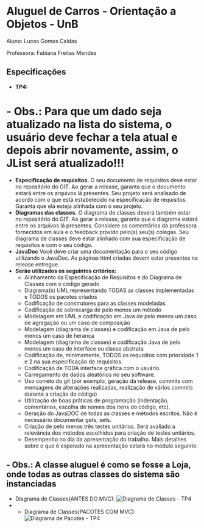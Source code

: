 # Aluguel de Carros - Orientação a Objetos - UnB

Aluno: Lucas Gomes Caldas

Professora: Fabiana Freitas Mendes

## Especificações
- **TP4:**
# - Obs.: Para que um dado seja atualizado na lista do sistema, o usuário deve fechar a tela atual e depois abrir novamente, assim, o JList será atualizado!!!
  - **Especificação de requisitos.** O seu documento de requisitos deve estar no repositório do GIT. Ao gerar a release, garanta que o documento estará entre os arquivos lá presentes. Seu projeto será analisado de acordo com o que está estabelecido na especificação de requisitos. Garanta que ela esteja alinhada com o seu projeto. 
  - **Diagramas das classes.** O diagrama de classes deverá também estar no repositório do GIT. Ao gerar a release, garanta que o diagrama estará entre os arquivos lá presentes. Considere os comentários da professora fornecidos em aula e o feedback provido pelo(s) seu(s) colegas. Seu diagrama de classes deve estar alinhado com sua especificação de requisitos e com o seu código.
  - **JavaDoc** Você deve criar uma documentação para o seu código utilizando o JavaDoc. As páginas html criadas devem estar presentes na release entregue.
  - **Serão utilizados os seguintes critérios:**
    - Alinhamento da Especificação de Requisitos e do Diagrama de Classes com o código gerado
    - Diagrama(s) UML representando TODAS as classes implementadas e TODOS os pacotes criados
    - Codificação de construtores para as classes modeladas
    - Codificação de sobrecarga de pelo menos um método
    - Modelagem em UML e codificação em Java de pelo menos um caso de agregação ou um caso de composição
    - Modelagem (diagrama de classes) e codificação em Java de pelo menos um caso de herança
    - Modelagem (diagrama de classes) e codificação Java de pelo menos um caso de interface ou classe abstrata
    - Codificação de, minimamente, TODOS os requisitos com prioridade 1 e 2 na sua especificação de requisitos.
    - Codificação de TODA interface gráfica com o usuário.
    - Carregamento de dados aleatórios no seu software.
    - Uso correto do git (por exemplo, geração da release, commits com mensagens de alterações realizadas, realização de vários commits durante a criação do código)
    - Utilização de boas práticas de programação (indentação, comentários, escolha de nomes dos itens do código, etc).
    - Geração do JavaDOC de todas as classes e métodos escritos. Não é necessário documentar gets, sets.
    - Criação de pelo menos três testes unitários. Será avaliado a relevância dos métodos escolhidos para criação de testes unitários.
    - Desempenho no dia da apresentação do trabalho. Mais detalhes sobre o que é esperado na apresentação estará no módulo seguinte.
 
## - Obs.: A classe aluguel é como se fosse a Loja, onde todas as outras classes do sistema são instanciadas
 
 - Diagrama de Classes(ANTES DO MVC): ![Diagrama de Classes - TP4](https://user-images.githubusercontent.com/88175144/162339793-5789d118-2bd8-4c09-b1f7-234fd9eb52fd.png)
 -  - Diagrama de Classes(PACOTES COM MVC): ![Diagrama de Pacotes - TP4](https://user-images.githubusercontent.com/88175144/162339829-2d0e9604-e74a-4deb-8ca0-374285077ea5.png)


